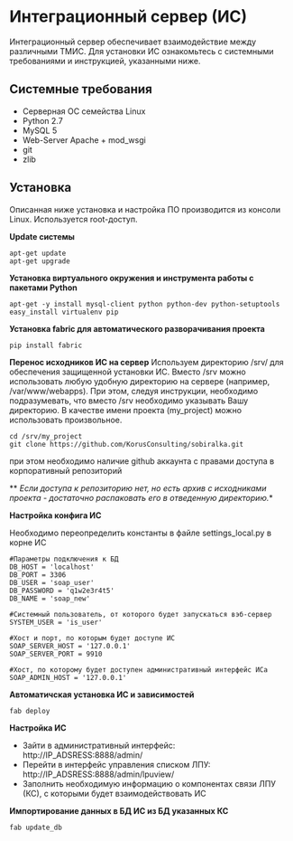 Интеграционный сервер (ИС)
=================

Интеграционный сервер обеспечивает взаимодействие между различными ТМИС.
Для установки ИС ознакомьтесь с системными требованиями и инструкцией, указанными ниже.

Системные требования
-----------

* Серверная ОС семейства Linux
* Python 2.7
* MySQL 5
* Web-Server Apache + mod_wsgi
* git
* zlib

Установка
-----------

Описанная ниже установка и настройка ПО производится из консоли Linux. Используется root-доступ.

**Update системы**

```
apt-get update
apt-get upgrade
```

**Установка виртуального окружения и инструмента работы с пакетами Python**

```
apt-get -y install mysql-client python python-dev python-setuptools
easy_install virtualenv pip
```

**Установка fabric для автоматического разворачивания проекта**

```
pip install fabric
```

**Перенос исходников ИС на сервер**
Используем директорию /srv/ для обеспечения защищенной установки ИС. Вместо /srv можно использовать любую удобную директорию на сервере (например, /var/www/webapps).
При этом, следуя инструкции, необходимо подразумевать, что вместо /srv необходимо указывать Вашу директорию.
В качестве имени проекта (my_project) можно использовать произвольное.

```
cd /srv/my_project
git clone https://github.com/KorusConsulting/sobiralka.git

```
при этом необходимо наличие github аккаунта с правами доступа в корпоративный репозиторий

** *Если доступа к репозиторию нет, но есть архив с исходниками проекта - достаточно распаковать его в отведенную директорию.**

**Настройка конфига ИС**

Необходимо переопределить константы в файле settings_local.py в корне ИС
```
#Параметры подключения к БД
DB_HOST = 'localhost'
DB_PORT = 3306
DB_USER = 'soap_user'
DB_PASSWORD = 'q1w2e3r4t5'
DB_NAME = 'soap_new'

#Системный пользователь, от которого будет запускаться вэб-сервер
SYSTEM_USER = 'is_user'

#Хост и порт, по которым будет доступе ИС
SOAP_SERVER_HOST = '127.0.0.1'
SOAP_SERVER_PORT = 9910

#Хост, по которому будет доступен административный интерфейс ИСа
SOAP_ADMIN_HOST = '127.0.0.1'
```

**Автоматичская установка ИС и зависимостей**

```
fab deploy
```

**Настройка ИС**
* Зайти в административный интерфейс:
http://IP_ADSRESS:8888/admin/
* Перейти в интерфейс управления списком ЛПУ:
http://IP_ADSRESS:8888/admin/lpuview/
* Заполнить необходимую информацию о компонентах связи ЛПУ (КС), с которыми будет взаимодействовать ИС


**Импортирование данных в БД ИС из БД указанных КС**

```
fab update_db
```